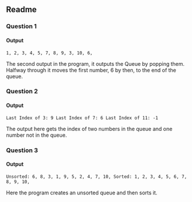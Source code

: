 ﻿## Readme

### Question 1
#### Output
``
1, 2, 3, 4, 5, 7, 8, 9, 3, 10, 6,
``

The second output in the program, it outputs the Queue by popping them. Halfway through it moves the first number, 6 by then, to the end of the queue.

### Question 2
#### Output
``
    Last Index of 3: 9
    Last Index of 7: 6
    Last Index of 11: -1
``

The output here gets the index of two numbers in the queue and one number not in the queue.

### Question 3
#### Output
``
Unsorted: 6, 8, 3, 1, 9, 5, 2, 4, 7, 10,
Sorted: 1, 2, 3, 4, 5, 6, 7, 8, 9, 10,
``

Here the program creates an unsorted queue and then sorts it.